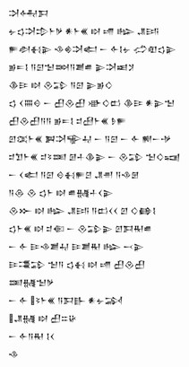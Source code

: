 <div class='block'>
<div class='line'>𒋫𒅈𒁕</div>
<div class='line'>𒉡𒌓𒋫𒄠𒈨𒃻 𒀭𒈨𒌍 𒊭 𒋬 𒈗 𒂗𒅀</div>
<div class='line'>𒊓𒀠𒈬𒉌 𒈾𒄯𒋫𒅗 𒀸 𒅆𒋙𒉡 𒈤𒊏𒌓𒉌</div>
<div class='line'>𒂊𒋰𒋙 𒀀𒇉𒈠𒇷𒀀𒋢𒌑 𒉌𒋫𒀜𒋡</div>
<div class='line'>𒆠𒄿 𒊭 𒊮𒁉 𒀀𒇉 𒉌𒂊𒄭</div>
<div class='line'>𒌓 𒌋𒐍𒄰 𒀸 𒌷𒊮𒌷 𒀝𒄭𒆗 𒆠𒄿 𒀭𒉌𒈠</div>
<div class='line'>𒌷𒊮𒌷𒀀𒀀 𒂊𒋰𒋙 𒄑𒍎𒈨𒌍 𒊩𒊓</div>
<div class='line'>𒇻𒀬𒈨𒌍 𒀉𒋫𒊍𒄷 𒀸 𒀀𒇉 𒀸 𒅆 𒆍𒀸𒋩</div>
<div class='line'>𒄑𒈣𒈨𒌍 𒄑𒂟𒌅 𒌆𒈦𒆠𒉌 𒀸 𒊮𒁉 𒈠𒄭𒍢</div>
<div class='line'>𒀸 𒌋𒅗 𒀀𒇉 𒄰𒈬𒊓𒆪 𒂗𒉣 𒀀𒈾𒇡</div>
<div class='line'>𒀀𒁲 𒊮 𒌓𒈨 𒊭 𒌑𒉆𒈦𒌋𒉌</div>
<div class='line'>𒊮𒁍 𒊭 𒈗 𒂗𒅀 𒀀𒆗𒌋𒌋 𒇻 𒄭𒂵𒋙</div>
<div class='line'>𒌓𒈨𒌍 𒊭 𒄑𒈿 𒀸 𒊮𒁉𒉌 𒇻𒁕𒊑𒌑</div>
<div class='line'>𒀸 𒅆 𒄿𒈾𒋢𒄷 𒄿𒋢𒊑 𒈗 𒁁𒉌</div>
<div class='line'>𒄿𒃮𒁉 𒈠𒀀 𒌓𒈬 𒊭 𒋬 𒌷𒊮𒌷</div>
<div class='line'>𒌅𒉆𒈠𒃻</div>
<div class='line'>𒀸 𒅆 𒂟𒈨𒌍 𒀀𒁕𒃲 𒀭𒉡𒋆</div>
<div class='line'>𒂗𒉆 𒊭 𒌷𒇹𒄩</div>
<div class='line'>𒀸 𒅆𒀀𒊑 𒋙𒌋</div>
<div class='line'>𒈾</div>
</div>